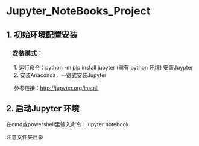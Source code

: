 # Jupyter_NoteBooks_Project
## 1. 初始环境配置安装
###     安装模式：
      1. 运行命令：python -m pip install jupyter (需有 python 环境) 安装Juypter <br>
      2. 安装Anaconda，一键式安装Jupyter
      
      参考链接：http://jupyter.org/install
      
##  2. 启动Jupyter 环境
在cmd或powershell里输入命令：jupyter notebook 

注意文件夹目录

